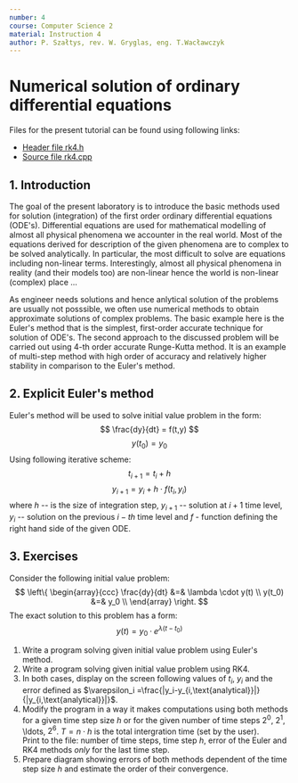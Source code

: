 ```yaml
---
number: 4
course: Computer Science 2
material: Instruction 4
author: P. Szałtys, rev. W. Gryglas, eng. T.Wacławczyk
---
```


# Numerical solution of ordinary differential equations
Files for the present tutorial can be found using following links:

 - [Header file rk4.h](http://ccfd.github.io/courses/code/info2/rk4.h)
 - [Source file rk4.cpp](http://ccfd.github.io/courses/code/info2/rk4.cpp)

## 1. Introduction
The goal of the present laboratory is to introduce the basic methods
used for solution (integration) of the first order ordinary differential 
equations (ODE's).
Differential equations are used for mathematical modelling of almost all
physical phenomena we accounter in the real world.
Most of the equations derived for description of the given phenomena are
to complex to be solved analytically. In particular, the most difficult to
solve are equations including non-linear terms. Interestingly, almost
all physical phenomena in reality (and their models too) are non-linear
hence the world is non-linear (complex) place ...

As engineer needs solutions and hence anlytical solution
of the problems are usually not posssible, we often use numerical methods to obtain
approximate solutions of complex problems.
The basic example here is the Euler's method that is the simplest, first-order
accurate technique for solution of ODE's. The second approach to the discussed problem
will be carried out using 4-th order accurate Runge-Kutta method.
It is an example of multi-step method with high order of accuracy 
and relatively higher stability in comparison to the Euler's method.




## 2. Explicit Euler's method
Euler's method will be used to solve initial value problem in the form:
$$ \frac{dy}{dt} = f(t,y) $$
$$ y(t_0) = y_0 $$
Using following iterative scheme:
$$ t_{i+1} = t_{i} + h $$
$$ y_{i+1} = y_i + h \cdot f(t_i , y_i ) $$
where $h$ -- is the size of integration step, $y_{i+1}$ -- solution at $i+1$ time level, $y_i$ -- solution on the previous $i-th$ time level and $f$ - function defining the right hand side of the given ODE.

## 3. Exercises
Consider the following initial value problem:
$$
\left\{
\begin{array}{ccc}
\frac{dy}{dt} &=& \lambda \cdot y(t) \\
y(t_0) &=& y_0 \\
\end{array}
\right.
$$
The exact solution to this problem has a form:
$$ y(t) = y_0 · e^{\lambda(t-t_0)} $$

1. Write a program solving given initial value problem using Euler's method.
2. Write a program solving given initial value problem using RK4.
3. In both cases, display on the screen following values of $t_i$, $y_i$ and the error defined as $\varepsilon_i =\frac{|y_i-y_{i,\text{analytical}}|}{|y_{i,\text{analytical}}|}$.
4. Modify the program in a way it makes computations using both methods for a given time step size $h$ or for the given number of time steps $2^0$, $2^1$, \ldots, $2^6$. $T=n\cdot h$ is the total intergration time (set by the user).  
Print to the file: number of time steps, time step $h$, error of the Euler and RK4 methods
*only* for the last time step.
5. Prepare diagram showing errors of both methods dependent of the time step size $h$  and estimate the order of their convergence.



